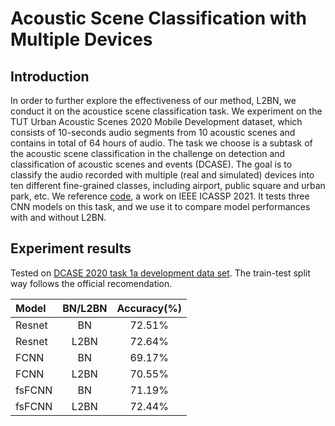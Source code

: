 # Acoustic Scene Classification with Multiple Devices

## Introduction
In order to further explore the effectiveness of our method, L2BN, we conduct it on the acoustice scene classification task. We experiment on the TUT Urban Acoustic Scenes 2020 Mobile Development dataset, which consists of 10-seconds audio segments from 10 acoustic scenes and contains in total of 64 hours of audio.  The task we choose is a subtask of the acoustic scene classification in the challenge on detection and classification of acoustic scenes and events (DCASE). The goal is to classify the audio recorded with multiple (real and simulated) devices into ten different fine-grained classes, including airport, public square and urban park, etc.
We reference [code](https://github.com/MihawkHu/DCASE2020_task1), a work on IEEE ICASSP 2021. It tests three CNN models on this task, and we use it to compare model performances with and without L2BN.

## Experiment results
Tested on [DCASE 2020 task 1a development data set](http://dcase.community/challenge2020/task-acoustic-scene-classification#subtask-a). The train-test split way follows the official recomendation.  

| Model      |   BN/L2BN  |   Accuracy(%) | 
| :---       |   :----:   |      :----:   | 
|  Resnet  | BN     | 72.51%    |
|  Resnet  | L2BN   | 72.64%    |  
|  FCNN    | BN     | 69.17%    | 
|  FCNN    | L2BN   | 70.55%    | 
|  fsFCNN  | BN     | 71.19%    | 
|  fsFCNN  | L2BN   | 72.44%    |
